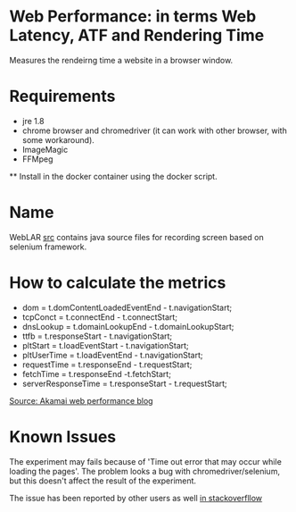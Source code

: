
# Web Performance: in terms  Web Latency, ATF and Rendering Time
Measures the rendeirng time a website in a browser window. 

# Requirements 
- jre 1.8 
- chrome browser and chromedriver (it can work with other browser, with some workaround). 
- ImageMagic 
- FFMpeg 

** Install in the docker container using the docker script. 

# Name 
WebLAR 
[src](src/) contains java source files for recording screen based on selenium framework. 

# How to calculate the metrics 
- dom = t.domContentLoadedEventEnd - t.navigationStart;
- tcpConct = t.connectEnd - t.connectStart;
- dnsLookup = t.domainLookupEnd - t.domainLookupStart;
- ttfb = t.responseStart -  t.navigationStart;
- pltStart = t.loadEventStart - t.navigationStart;
- pltUserTime = t.loadEventEnd -  t.navigationStart;
- requestTime = t.responseEnd - t.requestStart;
- fetchTime = t.responseEnd -t.fetchStart;
- serverResponseTime = t.responseStart - t.requestStart;

[Source: Akamai web performance blog](https://community.akamai.com/community/web-performance/blog/2016/08/25/using-navigation-timing-apis-to-understand-your-webpage)

# Known Issues 

The experiment may fails because of 'Time out error that may occur while loading
the pages'. The problem looks a bug with chromedriver/selenium, but this doesn't
affect the result of the experiment. 

The issue has been reported by other users as well [in stackoverfllow](https://sqa.stackexchange.com/questions/9007/how-to-handle-time-out-receiving-message-from-the-renderer-in-chrome-driver)
